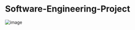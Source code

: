 # Software-Engineering-Project
![image](https://github.com/user-attachments/assets/344b558e-cae0-482c-9f1b-926f1836bd4d)
